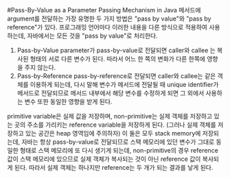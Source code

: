 #Pass-By-Value as a Parameter Passing Mechanism in Java
메서드에 argument를 전달하는 가장 유명한 두 가지 방법은 "pass by value"와 "pass by reference"가 있다.
프로그래밍 언어마다 이러한 내용을 다른 방식으로 적용하여 사용하는데, 자바에서는 모든 것을 "pass by value"로 처리한다.

1) Pass-by-Value
parameter가 pass-by-value로 전달되면 caller와 callee 는 복사된 형태의 서로 다른 변수가 된다.
따라서 어느 한 쪽의 변화가 다른 한쪽에 영향을 주지 않는다.
2) Pass-by-Reference
pass-by-reference로 전달되면 caller와 callee는 같은 객체를 이용하게 되는데, 다시 말해 변수가 메서드에 전달될 때
unique identifier가 메서드로 전달되므로 메서드 내부에서 해당 변수를 수정하게 되면 그 외에서 사용하는 변수 또한
동일한 영향을 받게 된다.

primitive variable은 실제 값을 저장하며, non-primitive는 실제 객체를 저장하고 있는 곳의 주소를 가리키는 reference variable을 저장하게 된다.
(그러나 실제 객체를 저장하고 있는 공간은 heap 영역임에 주의하자)
이 둘은 모두 stack memory에 저장되는데, 자바는 항상 pass-by-value로 전달되므로 스택 메모리에 있던 변수가
그대로 동일한 형태로 스택 메모리에 또 다시 생기게 되는데, non-primitive의 경우 reference 값이 스택 메모리에 있으므로
실제 객체가 복사되는 것이 아닌 reference 값이 복사되게 된다. 따라서 실제 객체는 하나지만 reference는 두 개가 되는 결과를 낳게 된다.
